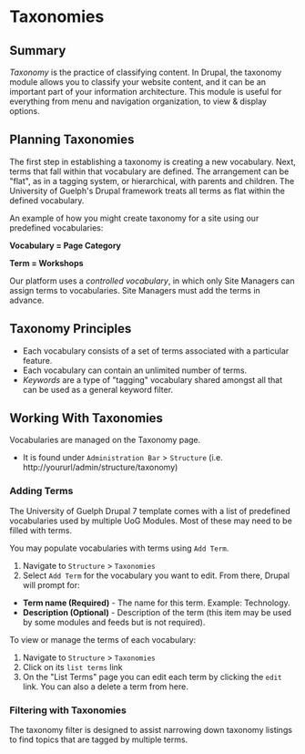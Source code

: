 # Taxonomies

## Summary
*Taxonomy* is the practice of classifying content. In Drupal, the taxonomy module allows you to classify your website content, and it can be an important part of your information architecture. This module is useful for everything from menu and navigation organization, to view & display options.

## Planning Taxonomies
The first step in establishing a taxonomy is creating a new vocabulary. Next, terms that fall within that vocabulary are defined. The arrangement can be "flat", as in a tagging system, or hierarchical, with parents and children. The University of Guelph's Drupal framework treats all terms as flat within the defined vocabulary.

An example of how you might create taxonomy for a site using our predefined vocabularies:

**Vocabulary = Page Category**

**Term = Workshops**

Our platform uses a *controlled vocabulary*, in which only Site Managers can assign terms to vocabularies. Site Managers must add the terms in advance.

## Taxonomy Principles
* Each vocabulary consists of a set of terms associated with a particular feature.
* Each vocabulary can contain an unlimited number of terms.
* *Keywords* are a type of "tagging" vocabulary shared amongst all that can be used as a general keyword filter.

## Working With Taxonomies
Vocabularies are managed on the Taxonomy page.
* It is found under `Administration Bar` > `Structure` (i.e. http://yoururl/admin/structure/taxonomy)

### Adding Terms
The University of Guelph Drupal 7 template comes with a list of predefined vocabularies used by multiple UoG Modules. Most of these may need to be filled with terms.

You may populate vocabularies with terms using `Add Term`.
1. Navigate to `Structure` > `Taxonomies`
2. Select `Add Term` for the vocabulary you want to edit. From there, Drupal will prompt for:

* **Term name (Required)** - The name for this term. Example: Technology.
* **Description (Optional)** - Description of the term (this item may be used by some modules and feeds but is not required).


To view or manage the terms of each vocabulary:

1.  Navigate to `Structure` > `Taxonomies`
2.  Click on its `list terms` link
3.  On the "List Terms" page you can edit each term by clicking the `edit` link. You can also a delete a term from here. 

### Filtering with Taxonomies

The taxonomy filter is designed to assist narrowing down taxonomy listings to find topics that are tagged by multiple terms.
